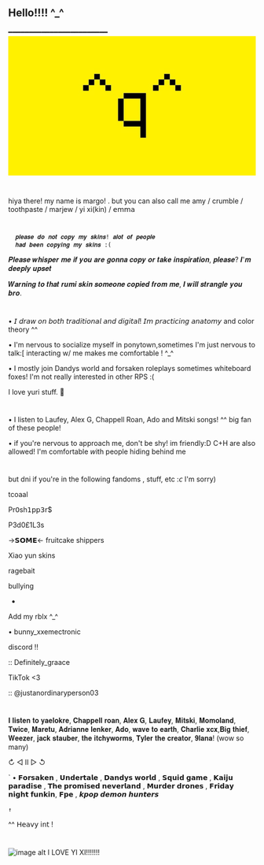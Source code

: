 ## Hello!!!! ^_^
━━━━━━━━━━━━━━━━━━━━━━━━
![image alt](https://github.com/LocalScientist/LocalScientist/blob/21eea479a2cf1248adb2101fd39739dac048fe68/7e574bf9d1d7f24c9930eec28da08c34.jpg)

#

   hiya there! my name is margo! . but you can also call me amy / crumble / toothpaste / marjew / yi xi(kin) / 𝖾𝗆𝗆𝖺

#

      𝒑𝒍𝒆𝒂𝒔𝒆 𝒅𝒐 𝒏𝒐𝒕 𝒄𝒐𝒑𝒚 𝒎𝒚 𝒔𝒌𝒊𝒏𝒔! 𝒂𝒍𝒐𝒕 𝒐𝒇 𝒑𝒆𝒐𝒑𝒍𝒆 
      𝒉𝒂𝒅 𝒃𝒆𝒆𝒏 𝒄𝒐𝒑𝒚𝒊𝒏𝒈 𝒎𝒚 𝒔𝒌𝒊𝒏𝒔 :(

   𝑷𝒍𝒆𝒂𝒔𝒆 𝒘𝒉𝒊𝒔𝒑𝒆𝒓 𝒎𝒆 𝒊𝒇 𝒚𝒐𝒖 𝒂𝒓𝒆 𝒈𝒐𝒏𝒏𝒂 𝒄𝒐𝒑𝒚 𝒐𝒓 𝒕𝒂𝒌𝒆         𝒊𝒏𝒔𝒑𝒊𝒓𝒂𝒕𝒊𝒐𝒏, 𝒑𝒍𝒆𝒂𝒔𝒆? 𝑰'𝒎 𝒅𝒆𝒆𝒑𝒍𝒚 𝒖𝒑𝒔𝒆𝒕
   
 𝑾𝒂𝒓𝒏𝒊𝒏𝒈 𝒕𝒐 𝒕𝒉𝒂𝒕 𝒓𝒖𝒎𝒊 𝒔𝒌𝒊𝒏 𝒔𝒐𝒎𝒆𝒐𝒏𝒆 𝒄𝒐𝒑𝒊𝒆𝒅 𝒇𝒓𝒐𝒎 𝒎𝒆, 𝑰 𝒘𝒊𝒍𝒍 𝒔𝒕𝒓𝒂𝒏𝒈𝒍𝒆 𝒚𝒐𝒖 𝒃𝒓𝒐. 

#

   • 𝘐 𝘥𝘳𝘢𝘸 𝘰𝘯 𝘣𝘰𝘵𝘩 𝘵𝘳𝘢𝘥𝘪𝘵𝘪𝘰𝘯𝘢𝘭 𝘢𝘯𝘥 𝘥𝘪𝘨𝘪𝘵𝘢𝘭! 𝘐𝘮 𝘱𝘳𝘢𝘤𝘵𝘪𝘤𝘪𝘯𝘨 𝘢𝘯𝘢𝘵𝘰𝘮𝘺 and color theory ^^

   • I'm nervous to socialize myself in ponytown,sometimes I'm just nervous to talk:[ interacting w/ me makes me     comfortable ! ^_^

   • I mostly join Dandys world and forsaken roleplays sometimes whiteboard foxes! I'm not really interested in other RPS :(

   I love yuri stuff. 👭
#

   • I listen to Laufey, Alex G, Chappell Roan, Ado and Mitski songs! ^^ big fan of these people!

   • if you're nervous to approach me, don't be shy! im friendly:D C+H are also allowed! I'm comfortable 𝘸ith people     hiding behind me

 #

   but dni if you're in the following fandoms , stuff, etc :𝘤 I'm sorry)

   tcoaal

   Pr𝟢sh𝟣𝗉𝗉𝟥𝗋$

   P3d0£1L3s

   →𝗦𝗢𝗠𝗘← fruitcake shippers

   Xiao yun skins

   ragebait

   bullying

*                              

   Add my rblx ^_^

   • bunny_xxemectronic

   discord !!

   :: Definitely_graace

   TikTok <3

   :: @justanordinaryperson03
   
   #

   𝐈 𝐥𝐢𝐬𝐭𝐞𝐧 𝐭𝐨 𝐲𝐚𝐞𝐥𝐨𝐤𝐫𝐞, 𝐂𝐡𝐚𝐩𝐩𝐞𝐥𝐥 𝐫𝐨𝐚𝐧, 𝐀𝐥𝐞𝐱 𝐆, 𝐋𝐚𝐮𝐟𝐞𝐲, 𝐌𝐢𝐭𝐬𝐤𝐢, 𝐌𝐨𝐦𝐨𝐥𝐚𝐧𝐝, 𝐓𝐰𝐢𝐜𝐞, 𝐌𝐚𝐫𝐞𝐭𝐮, 𝐀𝐝𝐫𝐢𝐚𝐧𝐧𝐞 𝐥𝐞𝐧𝐤𝐞𝐫, 𝐀𝐝𝐨, 𝐰𝐚𝐯𝐞 𝐭𝐨 𝐞𝐚𝐫𝐭𝐡, 𝐂𝐡𝐚𝐫𝐥𝐢𝐞 𝐱𝐜𝐱,𝐁𝐢𝐠    𝐭𝐡𝐢𝐞𝐟, 𝐖𝐞𝐞𝐳𝐞𝐫, 𝐣𝐚𝐜𝐤 𝐬𝐭𝐚𝐮𝐛𝐞𝐫, 𝐭𝐡𝐞 𝐢𝐭𝐜𝐡𝐲𝐰𝐨𝐫𝐦𝐬, 𝐓𝐲𝐥𝐞𝐫 𝐭𝐡𝐞 𝐜𝐫𝐞𝐚𝐭𝐨𝐫, 𝟗𝐥𝐚𝐧𝐚! (wow so many)

   ↻ ◁ II ▷ ↺

   ` • 𝗙𝗼𝗿𝘀𝗮𝗸𝗲𝗻 , 𝗨𝗻𝗱𝗲𝗿𝘁𝗮𝗹𝗲 , 𝗗𝗮𝗻𝗱𝘆𝘀 𝘄𝗼𝗿𝗹𝗱 , 𝗦𝗾𝘂𝗶𝗱 𝗴𝗮𝗺𝗲 , 𝗞𝗮𝗶𝗷𝘂 𝗽𝗮𝗿𝗮𝗱𝗶𝘀𝗲 , 𝗧𝗵𝗲 𝗽𝗿𝗼𝗺𝗶𝘀𝗲𝗱 𝗻𝗲𝘃𝗲𝗿𝗹𝗮𝗻𝗱 , 𝗠𝘂𝗿𝗱𝗲𝗿 𝗱𝗿𝗼𝗻𝗲𝘀 , 𝗙𝗿𝗶𝗱𝗮𝘆 𝗻𝗶𝗴𝗵𝘁       𝗳𝘂𝗻𝗸𝗶𝗻, 𝗙𝗽𝗲 , 𝙠𝙥𝙤𝙥 𝙙𝙚𝙢𝙤𝙣 𝙝𝙪𝙣𝙩𝙚𝙧𝙨

    ↑

   ^^ 𝖧𝖾𝖺𝗏𝗒 𝗂𝗇𝗍 !

#


![image alt](https://github.com/LocalScientist/LocalScientist/blob/5637cbd9fc533784d336ce8d83512c0dfacd8106/bdc76854efcfeb546bd2f80f9b70edad33b29d98-1.gif)
                 I LOVE YI XI!!!!!!!
